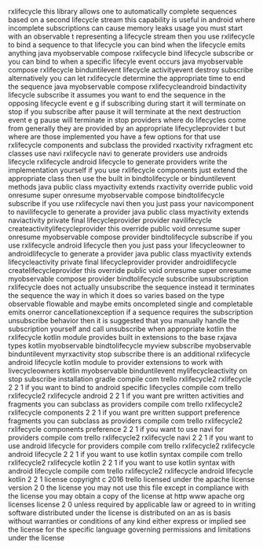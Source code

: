 rxlifecycle this library allows one to automatically complete sequences based on a second lifecycle stream this capability is useful in android where incomplete subscriptions can cause memory leaks usage you must start with an observable t representing a lifecycle stream then you use rxlifecycle to bind a sequence to that lifecycle you can bind when the lifecycle emits anything java myobservable compose rxlifecycle bind lifecycle subscribe or you can bind to when a specific lifecyle event occurs java myobservable compose rxlifecycle binduntilevent lifecycle activityevent destroy subscribe alternatively you can let rxlifecycle determine the appropriate time to end the sequence java myobservable compose rxlifecycleandroid bindactivity lifecycle subscribe it assumes you want to end the sequence in the opposing lifecycle event e g if subscribing during start it will terminate on stop if you subscribe after pause it will terminate at the next destruction event e g pause will terminate in stop providers where do lifecycles come from generally they are provided by an appropriate lifecycleprovider t but where are those implemented you have a few options for that use rxlifecycle components and subclass the provided rxactivity rxfragment etc classes use navi rxlifecycle navi to generate providers use androids lifecycle rxlifecycle android lifecycle to generate providers write the implementation yourself if you use rxlifecycle components just extend the appropriate class then use the built in bindtolifecycle or binduntilevent methods java public class myactivity extends rxactivity override public void onresume super onresume myobservable compose bindtolifecycle subscribe if you use rxlifecycle navi then you just pass your navicomponent to navilifecycle to generate a provider java public class myactivity extends naviactivity private final lifecycleprovider provider navilifecycle createactivitylifecycleprovider this override public void onresume super onresume myobservable compose provider bindtolifecycle subscribe if you use rxlifecycle android lifecycle then you just pass your lifecycleowner to androidlifecycle to generate a provider java public class myactivity extends lifecycleactivity private final lifecycleprovider provider androidlifecycle createlifecycleprovider this override public void onresume super onresume myobservable compose provider bindtolifecycle subscribe unsubscription rxlifecycle does not actually unsubscribe the sequence instead it terminates the sequence the way in which it does so varies based on the type observable flowable and maybe emits oncompleted single and completable emits onerror cancellationexception if a sequence requires the subscription unsubscribe behavior then it is suggested that you manually handle the subscription yourself and call unsubscribe when appropriate kotlin the rxlifecycle kotlin module provides built in extensions to the base rxjava types kotlin myobservable bindtolifecycle myview subscribe myobservable binduntilevent myrxactivity stop subscribe there is an additional rxlifecycle android lifecycle kotlin module to provider extensions to work with livecycleowners kotlin myobservable binduntilevent mylifecycleactivity on stop subscribe installation gradle compile com trello rxlifecycle2 rxlifecycle 2 2 1 if you want to bind to android specific lifecycles compile com trello rxlifecycle2 rxlifecycle android 2 2 1 if you want pre written activities and fragments you can subclass as providers compile com trello rxlifecycle2 rxlifecycle components 2 2 1 if you want pre written support preference fragments you can subclass as providers compile com trello rxlifecycle2 rxlifecycle components preference 2 2 1 if you want to use navi for providers compile com trello rxlifecycle2 rxlifecycle navi 2 2 1 if you want to use android lifecycle for providers compile com trello rxlifecycle2 rxlifecycle android lifecycle 2 2 1 if you want to use kotlin syntax compile com trello rxlifecycle2 rxlifecycle kotlin 2 2 1 if you want to use kotlin syntax with android lifecycle compile com trello rxlifecycle2 rxlifecycle android lifecycle kotlin 2 2 1 license copyright c 2016 trello licensed under the apache license version 2 0 the license you may not use this file except in compliance with the license you may obtain a copy of the license at http www apache org licenses license 2 0 unless required by applicable law or agreed to in writing software distributed under the license is distributed on an as is basis without warranties or conditions of any kind either express or implied see the license for the specific language governing permissions and limitations under the license